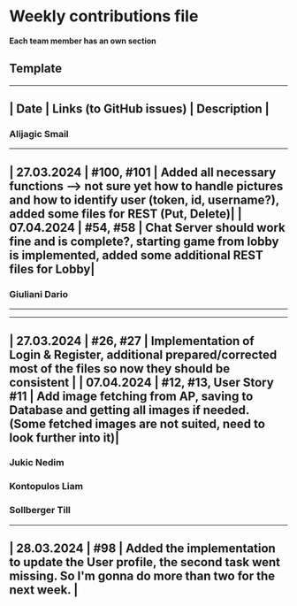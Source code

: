 # Weekly contributions file

**Each team member has an own section**

## Template

-------------------------------------------------------
|  Date  |  Links (to GitHub issues)  |  Description  |
-------------------------------------------------------

### Alijagic Smail

------------------------------------------------------------------------------------------------------------------------------------------------------------------------------------------------
|  27.03.2024  |  #100, #101  |  Added all necessary functions --> not sure yet how to handle pictures and how to identify user (token, id, username?), added some files for REST (Put, Delete)|
|  07.04.2024  |  #54, #58  |  Chat Server should work fine and is complete?, starting game from lobby is implemented, added some additional REST files for Lobby|
------------------------------------------------------------------------------------------------------------------------------------------------------------------------------------------------

### Giuliani Dario
-------------------------------------------------------
------------------------------------------------------------------------------------------------------------------------------------------------------------------------------------------------
|  27.03.2024  |  #26, #27  |  Implementation of Login & Register, additional prepared/corrected most of the files so now they should be consistent |
|  07.04.2024  |  #12, #13, User Story #11  | Add image fetching from AP, saving to Database and getting all images if needed. (Some fetched images are not suited, need to look further into it)|
------------------------------------------------------------------------------------------------------------------------------------------------------------------------------------------------

### Jukic Nedim

### Kontopulos Liam

### Sollberger Till
--------------------------------------------
| 28.03.2024 | #98 | Added the implementation to update the User profile, the second task went missing. So I'm gonna do more than two for the next week. |
--------------------------------------------
